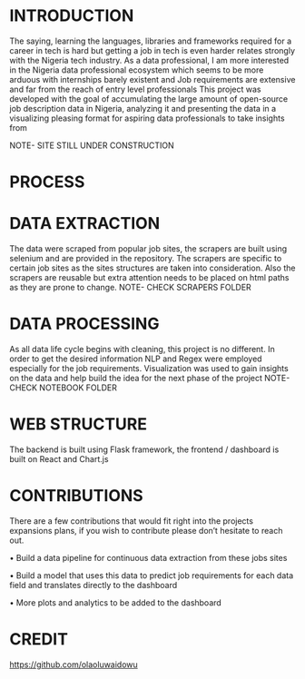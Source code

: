 # INTRODUCTION
The saying, learning the languages, libraries and frameworks required for a career in tech is hard but getting a job in tech is even harder relates strongly with the Nigeria tech industry. As a data professional, I am more interested in the Nigeria data professional ecosystem which seems to be more arduous with internships barely existent and Job requirements are extensive and far from the reach of entry level professionals
This project was developed with the goal of accumulating the large amount of open-source job description data in Nigeria, analyzing it and presenting the data in a visualizing pleasing format for aspiring data professionals to take insights from

NOTE- SITE STILL UNDER CONSTRUCTION

# PROCESS
# DATA EXTRACTION
The data were scraped from popular job sites, the scrapers are built using selenium and are provided in the repository. The scrapers are specific to certain job sites as the sites structures are taken into consideration. Also the scrapers are reusable but extra attention needs to be placed on html paths as they are prone to change.
NOTE- CHECK SCRAPERS FOLDER
# DATA PROCESSING 
As all data life cycle begins with cleaning, this project is no different. In order to get the desired information NLP and Regex were employed especially for the job requirements. Visualization was used to gain insights on the data and help build the idea for the next phase of the project
NOTE- CHECK NOTEBOOK FOLDER
# WEB STRUCTURE
The backend is built using Flask framework, the frontend / dashboard is built on React and Chart.js
# CONTRIBUTIONS
There are a few contributions that would fit right into the projects expansions plans, if you wish to contribute please don’t hesitate to reach out. 

 •	Build a data pipeline for continuous data extraction from these jobs sites
 
 •	Build a model that uses this data to predict job requirements for each data field and translates directly to the dashboard
 
 •	More plots and analytics to be added to the dashboard
# CREDIT
https://github.com/olaoluwaidowu
